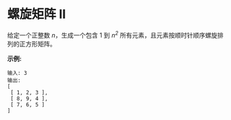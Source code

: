 # 螺旋矩阵 II

给定一个正整数 *n*，生成一个包含 1 到 *n<sup>2</sup>* 所有元素，且元素按顺时针顺序螺旋排列的正方形矩阵。

**示例:**

    输入: 3
    输出:
    [
     [ 1, 2, 3 ],
     [ 8, 9, 4 ],
     [ 7, 6, 5 ]
    ]
